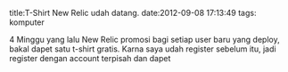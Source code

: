 title:T-Shirt New Relic udah datang.
date:2012-09-08 17:13:49
tags: komputer

4 Minggu yang lalu New Relic promosi bagi setiap user baru yang deploy, bakal dapet satu t-shirt gratis. Karna saya udah register sebelum itu, jadi register dengan account terpisah dan dapet
